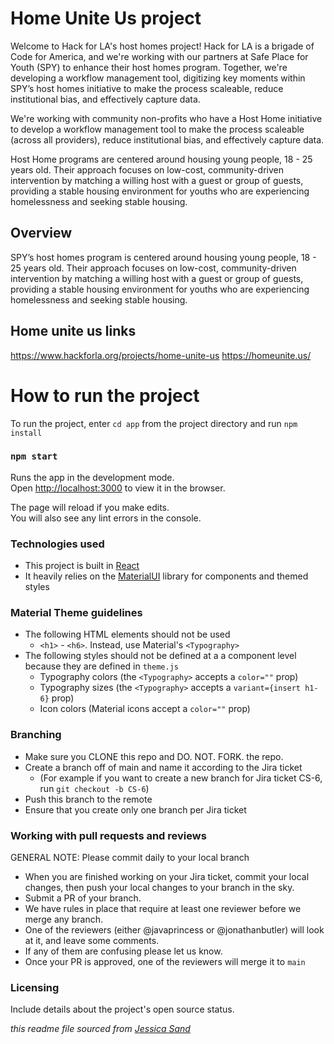 # Home Unite Us project

Welcome to Hack for LA's host homes project! Hack for LA is a brigade of Code for America, and we're working with our partners at Safe Place for Youth (SPY) to enhance their host homes program. Together, we're developing a workflow management tool, digitizing key moments within SPY’s host homes initiative to make the process scaleable, reduce institutional bias, and effectively capture data.

We're working with community non-profits who have a Host Home initiative to develop a workflow management tool to make the process scaleable (across all providers), reduce institutional bias, and effectively capture data.

Host Home programs are centered around housing young people, 18 - 25 years old. Their approach focuses on low-cost, community-driven intervention by matching a willing host with a guest or group of guests, providing a stable housing environment for youths who are experiencing homelessness and seeking stable housing.

## Overview

SPY’s host homes program is centered around housing young people, 18 - 25 years old. Their approach focuses on low-cost, community-driven intervention by matching a willing host with a guest or group of guests, providing a stable housing environment for youths who are experiencing homelessness and seeking stable housing.

## Home unite us links

https://www.hackforla.org/projects/home-unite-us
https://homeunite.us/

# How to run the project

To run the project, enter `cd app` from the project directory and run `npm install`

### `npm start`

Runs the app in the development mode.\
Open [http://localhost:3000](http://localhost:3000) to view it in the browser.

The page will reload if you make edits.\
You will also see any lint errors in the console.

### Technologies used

- This project is built in [React](https://reactjs.org/docs/getting-started.html)
- It heavily relies on the [MaterialUI](https://material-ui.com/) library for components and themed styles

### Material Theme guidelines

- The following HTML elements should not be used
  - `<h1>` - `<h6>`. Instead, use Material's `<Typography>`
- The following styles should not be defined at a a component level because they are defined in `theme.js`
  - Typography colors (the `<Typography>` accepts a `color=""` prop)
  - Typography sizes (the `<Typography>` accepts a `variant={insert h1-6}` prop)
  - Icon colors (Material icons accept a `color=""` prop)

### Branching

- Make sure you CLONE this repo and DO. NOT. FORK. the repo.
- Create a branch off of main and name it according to the Jira ticket 
  - (For example if you want to create a new branch for Jira ticket CS-6, run `git checkout -b CS-6`)
- Push this branch to the remote
- Ensure that you create only one branch per Jira ticket

### Working with pull requests and reviews

GENERAL NOTE: Please commit daily to your local branch
- When you are finished working on your Jira ticket, commit your local changes, then push your local changes to your branch in the sky.
- Submit a PR of your branch.  
- We have rules in place that require at least one reviewer before we merge any branch.
- One of the reviewers (either @javaprincess or @jonathanbutler) will look at it, and leave some comments.
- If any of them are confusing please let us know.
- Once your PR is approved, one of the reviewers will merge it to `main`

### Licensing

Include details about the project's open source status.

_this readme file sourced from [Jessica Sand](http://jessicasand.com/other-stuff/just-enough-docs/)_

